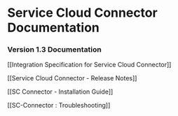 # Service Cloud Connector Documentation #

### Version 1.3 Documentation


[[Integration Specification for Service Cloud Connector]]

[[Service Cloud Connector - Release Notes]]

[[SC Connector - Installation Guide]]

[[SC-Connector : Troubleshooting]]